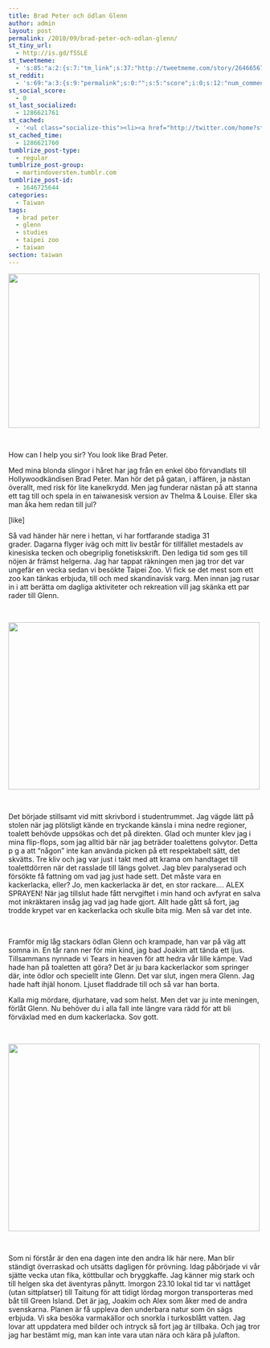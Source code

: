 ```yaml
---
title: Brad Peter och ödlan Glenn
author: admin
layout: post
permalink: /2010/09/brad-peter-och-odlan-glenn/
st_tiny_url:
  - http://is.gd/fSSLE
st_tweetmeme:
  - 's:85:"a:2:{s:7:"tm_link";s:37:"http://tweetmeme.com/story/2646656751";s:9:"url_count";i:0;}";'
st_reddit:
  - 's:69:"a:3:{s:9:"permalink";s:0:"";s:5:"score";i:0;s:12:"num_comments";i:0;}";'
st_social_score:
  - 0
st_last_socialized:
  - 1286621761
st_cached:
  - '<ul class="socialize-this"><li><a href="http://twitter.com/home?status=Currently Reading http%3A%2F%2Fis.gd%2FfSSLE"  target="_blank"><img src="http://www.doversten.nu/blog/wp-content/plugins/socialize-this/widgets/social-sketches/twitter.png" width="48px" height="48px" alt="Twitter" title="Twitter" /></a></li><li><a href="http://www.facebook.com/sharer.php?u=http%3A%2F%2Fwww.doversten.nu%2Fblog%2F2010%2F09%2Fbrad-peter-och-odlan-glenn%2F&t=Brad+Peter+och+%C3%B6dlan+Glenn" target="_blank"><img src="http://www.doversten.nu/blog/wp-content/plugins/socialize-this/widgets/social-sketches/facebook.png" width="48px" height="48px" alt="Facebook" title="Facebook" /></a></li><li><a href="http://del.icio.us/submit?url=http%3A%2F%2Fwww.doversten.nu%2Fblog%2F2010%2F09%2Fbrad-peter-och-odlan-glenn%2F&title=Brad+Peter+och+%C3%B6dlan+Glenn" target="_blank"><img src="http://www.doversten.nu/blog/wp-content/plugins/socialize-this/widgets/social-sketches/delicious.png" width="48px" height="48px" alt="Delicious" title="Delicious" /></a></li><li><a href="http://digg.com/submit?phase=2&url=http%3A%2F%2Fwww.doversten.nu%2Fblog%2F2010%2F09%2Fbrad-peter-och-odlan-glenn%2F" target="_blank"><img src="http://www.doversten.nu/blog/wp-content/plugins/socialize-this/widgets/social-sketches/digg.png" width="48px" height="48px" alt="Digg" title="Digg" /></a></li><li><a href="http://www.stumbleupon.com/submit?url=http%3A%2F%2Fwww.doversten.nu%2Fblog%2F2010%2F09%2Fbrad-peter-och-odlan-glenn%2F&title=Brad+Peter+och+%C3%B6dlan+Glenn" target="_blank"><img src="http://www.doversten.nu/blog/wp-content/plugins/socialize-this/widgets/social-sketches/stumbleupon.png" width="48px" height="48px" alt="StumbleUpon" title="StumbleUpon" /></a></li><li><a href="http://www.google.com/bookmarks/mark?op=add&bkmk=http%3A%2F%2Fwww.doversten.nu%2Fblog%2F2010%2F09%2Fbrad-peter-och-odlan-glenn%2F&title=Brad+Peter+och+%C3%B6dlan+Glenn&annotation=" target="_blank"><img src="http://www.doversten.nu/blog/wp-content/plugins/socialize-this/widgets/social-sketches/google.png" width="48px" height="48px" alt="Google" title="Google" /></a></li><li><a href="http://www.doversten.nu/blog/feed/" target="_blank"><img src="http://www.doversten.nu/blog/wp-content/plugins/socialize-this/widgets/social-sketches/rss.png" width="48px" height="48px" alt="RSS Feed" title="RSS Feed" /></a></li></ul>'
st_cached_time:
  - 1286621760
tumblrize_post-type:
  - regular
tumblrize_post-group:
  - martindoversten.tumblr.com
tumblrize_post-id:
  - 1646725644
categories:
  - Taiwan
tags:
  - brad peter
  - glenn
  - studies
  - taipei zoo
  - taiwan
section: taiwan
---
```

[<img class="alignnone size-large wp-image-197" title="People on the subway" src="https://s3-eu-west-1.amazonaws.com/doversten.se/assets/IMGP0021.jpg" alt="" width="500" height="307" />][1]

<br class="spacer_" />

How can I help you sir? You look like Brad Peter.

Med mina blonda slingor i håret har jag från en enkel öbo förvandlats till Hollywoodkändisen Brad Peter. Man hör det på gatan, i affären, ja nästan överallt, med risk för lite kanelkrydd. Men jag funderar nästan på att stanna ett tag till och spela in en taiwanesisk version av Thelma & Louise. Eller ska man åka hem redan till jul?

[like]

Så vad händer här nere i hettan, vi har fortfarande stadiga 31 grader. Dagarna flyger iväg och mitt liv består för tillfället mestadels av kinesiska tecken och obegriplig fonetiskskrift. Den lediga tid som ges till nöjen är främst helgerna. Jag har tappat räkningen men jag tror det var ungefär en vecka sedan vi besökte Taipei Zoo. Vi fick se det mest som ett zoo kan tänkas erbjuda, till och med skandinavisk varg. Men innan jag rusar in i att berätta om dagliga aktiviteter och rekreation vill jag skänka ett par rader till Glenn.

<br class="spacer_" />

[<img title="White sand beach" src="https://s3-eu-west-1.amazonaws.com/doversten.se/assets/IMG_4967.jpg" alt="" width="500" height="333" />][2]

<br class="spacer_" />

Det började stillsamt vid mitt skrivbord i studentrummet. Jag vägde lätt på stolen när jag plötsligt kände en tryckande känsla i mina nedre regioner, toalett behövde uppsökas och det på direkten. Glad och munter klev jag i mina flip-flops, som jag alltid bär när jag beträder toalettens golvytor. Detta p g a att &#8220;någon&#8221; inte kan använda picken på ett respektabelt sätt, det skvätts. Tre kliv och jag var just i takt med att krama om handtaget till toalettdörren när det rasslade till längs golvet. Jag blev paralyserad och försökte få fattning om vad jag just hade sett. Det måste vara en kackerlacka, eller? Jo, men kackerlacka är det, en stor rackare&#8230;. ALEX SPRAYEN! När jag tillslut hade fått nervgiftet i min hand och avfyrat en salva mot inkräktaren insåg jag vad jag hade gjort. Allt hade gått så fort, jag trodde krypet var en kackerlacka och skulle bita mig. Men så var det inte.

<br class="spacer_" />

Framför mig låg stackars ödlan Glenn och krampade, han var på väg att somna in. En tår rann ner för min kind, jag bad Joakim att tända ett ljus. Tillsammans nynnade vi Tears in heaven för att hedra vår lille kämpe. Vad hade han på toaletten att göra? Det är ju bara kackerlackor som springer där, inte ödlor och speciellt inte Glenn. Det var slut, ingen mera Glenn. Jag hade haft ihjäl honom. Ljuset fladdrade till och så var han borta.

Kalla mig mördare, djurhatare, vad som helst. Men det var ju inte meningen, förlåt Glenn. Nu behöver du i alla fall inte längre vara rädd för att bli förväxlad med en dum kackerlacka. Sov gott.

<br class="spacer_" />

[<img class="alignnone size-large wp-image-199" title="Glenn" src="https://s3-eu-west-1.amazonaws.com/doversten.se/assets/IMGP0030.jpg" alt="" width="500" height="373" />][3]

<br class="spacer_" />

Som ni förstår är den ena dagen inte den andra lik här nere. Man blir ständigt överraskad och utsätts dagligen för prövning. Idag påbörjade vi vår sjätte vecka utan fika, köttbullar och bryggkaffe. Jag känner mig stark och till helgen ska det äventyras pånytt. Imorgon 23.10 lokal tid tar vi nattåget (utan sittplatser) till Taitung för att tidigt lördag morgon transporteras med båt till Green Island. Det är jag, Joakim och Alex som åker med de andra svenskarna. Planen är få uppleva den underbara natur som ön sägs erbjuda. Vi ska besöka varmakällor och snorkla i turkosblått vatten. Jag lovar att uppdatera med bilder och intryck så fort jag är tillbaka. Och jag tror jag har bestämt mig, man kan inte vara utan nära och kära på julafton.

 [1]: http://www.doversten.nu/blog/wp-content/uploads/2010/09/IMGP0021.jpg
 [2]: http://www.doversten.nu/blog/wp-content/uploads/2010/09/IMG_4967.jpg
 [3]: http://www.doversten.nu/blog/wp-content/uploads/2010/09/IMGP0030.jpg